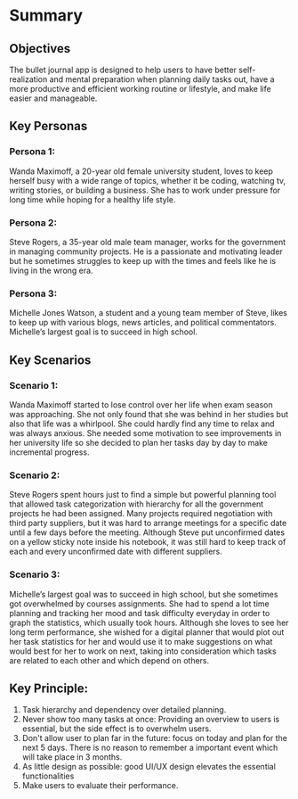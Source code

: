 # Summary

## Objectives

The bullet journal app is designed to help users to have better
self-realization and mental preparation when planning daily tasks out, 
have a more productive and efficient working routine or lifestyle, and 
make life easier and manageable.

## Key Personas

### Persona 1:

Wanda Maximoff, a 20-year old female university student, loves to keep herself
busy with a wide range of topics, whether it be coding, watching tv, writing
stories, or building a business. She has to work under pressure for long time
while hoping for a healthy life style.

### Persona 2:

Steve Rogers, a 35-year old male team manager, works for the government in
managing community projects. He is a passionate and motivating leader but he
sometimes struggles to keep up with the times and feels like he is living in the
wrong era.

### Persona 3:

Michelle Jones Watson, a student and a young team member of Steve, likes to keep
up with various blogs, news articles, and political commentators. Michelle’s largest
goal is to succeed in high school.

## Key Scenarios

### Scenario 1:

Wanda Maximoff started to lose control over her life when exam season was approaching.
She not only found that she was behind in her studies but also that life was a whirlpool.
She could hardly find any time to relax and was always anxious. She needed some
motivation to see improvements in her university life so she decided to plan her
tasks day by day to make incremental progress.

### Scenario 2:

Steve Rogers spent hours just to find a simple but powerful planning tool that
allowed task categorization with hierarchy for all the government projects he 
had been assigned. Many projects required negotiation with third party suppliers,
but it was hard to arrange meetings for a specific date until a few days before the meeting.
Although Steve put unconfirmed dates on a yellow sticky note inside his
notebook, it was still hard to keep track of each and every unconfirmed date with
different suppliers.

### Scenario 3:

Michelle’s largest goal was to succeed in high school, but she sometimes got
overwhelmed by courses assignments. She had to spend a lot time planning and
tracking her mood and task difficulty everyday in order to graph the statistics,
which usually took hours. Although she loves to see her long term performance, 
she wished for a digital planner that would plot out her task statistics for her and 
would use it to make suggestions on what would best for her to work on next, 
taking into consideration which tasks are related to each other and which depend on others.

## Key Principle:

1. Task hierarchy and dependency over detailed planning.
2. Never show too many tasks at once: Providing an overview to users is
   essential, but the side effect is to overwhelm users.
3. Don't allow user to plan far in the future: focus on today and plan for the
   next 5 days. There is no reason to remember a important event which will take
   place in 3 months.
4. As little design as possible: good UI/UX design elevates the essential
   functionalities
5. Make users to evaluate their performance.
